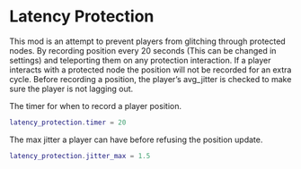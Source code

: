 # Latency Protection

This mod is an attempt to prevent players from glitching through protected nodes. By recording position every 20 seconds (This can be changed in settings) and teleporting them on any protection interaction. If a player interacts with a protected node the position will not be recorded for an extra cycle. Before recording a position, the player’s avg_jitter is checked to make sure the player is not lagging out.

The timer for when to record a player position.
``` lua
latency_protection.timer = 20
```

The max jitter a player can have before refusing the position update.
``` lua
latency_protection.jitter_max = 1.5
```
